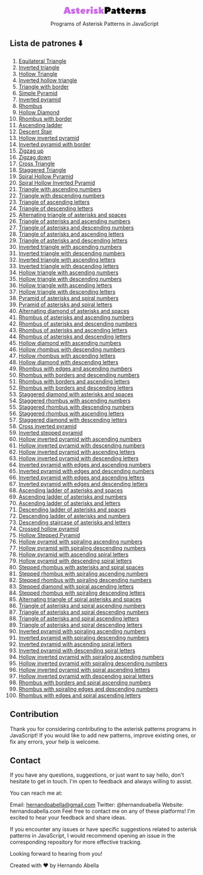 <div align="center"><img title="logo" alt="logo" src="/images/logo-light.png"></div>

<p align="center">Programs of Asterisk Patterns in JavaScript<p>

## Lista de patrones ⬇️

1. [Equilateral Triangle](patterns/equilateral-triangle.md)
2. [Inverted triangle](patterns/inverted-triangle.md)
3. [Hollow Triangle](patterns/hollow-triangle.md)
4. [Inverted hollow triangle](/patterns/inverted-hollow-triangle.md)
5. [Triangle with border](/patterns/triangle-with-border.md)
6. [Simple Pyramid](/patterns/pyramide.md)
7. [Inverted pyramid](/patterns/inverted-pyramid.md)
8. [Rhombus](/patterns/rhombus.md)
9. [Hollow Diamond](/patterns/hollow-diamond.md)
10. [Rhombus with border]()
11. [Ascending ladder](/patterns/ascending-ladder.md)
12. [Descent Stair](/patterns/descending-stair)
13. [Hollow inverted pyramid]()
14. [Inverted pyramid with border]()
15. [Zigzag up]()
16. [Zigzag down]()
17. [Cross Triangle]()
18. [Staggered Triangle]()
19. [Spiral Hollow Pyramid]()
20. [Spiral Hollow Inverted Pyramid]()
21. [Triangle with ascending numbers]()
22. [Triangle with descending numbers]()
23. [Triangle of ascending letters]()
24. [Triangle of descending letters]()
25. [Alternating triangle of asterisks and spaces]()
26. [Triangle of asterisks and ascending numbers]()
27. [Triangle of asterisks and descending numbers]()
28. [Triangle of asterisks and ascending letters]()
29. [Triangle of asterisks and descending letters]()
30. [Inverted triangle with ascending numbers]()
31. [Inverted triangle with descending numbers]()
32. [Inverted triangle with ascending letters]()
33. [Inverted triangle with descending letters]()
34. [Hollow triangle with ascending numbers]()
35. [Hollow triangle with descending numbers]()
36. [Hollow triangle with ascending letters]()
37. [Hollow triangle with descending letters]()
38. [Pyramid of asterisks and spiral numbers]()
39. [Pyramid of asterisks and spiral letters]()
40. [Alternating diamond of asterisks and spaces]()
41. [Rhombus of asterisks and ascending numbers]()
42. [Rhombus of asterisks and descending numbers]()
43. [Rhombus of asterisks and ascending letters]()
44. [Rhombus of asterisks and descending letters]()
45. [Hollow diamond with ascending numbers]()
46. [Hollow rhombus with descending numbers]()
47. [Hollow rhombus with ascending letters]()
48. [Hollow diamond with descending letters]()
49. [Rhombus with edges and ascending numbers]()
50. [Rhombus with borders and descending numbers]()
51. [Rhombus with borders and ascending letters]()
52. [Rhombus with borders and descending letters]()
53. [Staggered diamond with asterisks and spaces]()
54. [Staggered rhombus with ascending numbers]()
55. [Staggered rhombus with descending numbers]()
56. [Staggered rhombus with ascending letters]()
57. [Staggered diamond with descending letters]()
58. [Cross inverted pyramid]()
59. [Inverted stepped pyramid]()
60. [Hollow inverted pyramid with ascending numbers]()
61. [Hollow inverted pyramid with descending numbers]()
62. [Hollow inverted pyramid with ascending letters]()
63. [Hollow inverted pyramid with descending letters]()
64. [Inverted pyramid with edges and ascending numbers]()
65. [Inverted pyramid with edges and descending numbers]()
66. [Inverted pyramid with edges and ascending letters]()
67. [Inverted pyramid with edges and descending letters]()
68. [Ascending ladder of asterisks and spaces]()
69. [Ascending ladder of asterisks and numbers]()
70. [Ascending ladder of asterisks and letters]()
71. [Descending ladder of asterisks and spaces]()
72. [Descending ladder of asterisks and numbers]()
73. [Descending staircase of asterisks and letters]()
74. [Crossed hollow pyramid]()
75. [Hollow Stepped Pyramid]()
76. [Hollow pyramid with spiraling ascending numbers]()
77. [Hollow pyramid with spiraling descending numbers]()
78. [Hollow pyramid with ascending spiral letters]()
79. [Hollow pyramid with descending spiral letters]()
80. [Stepped rhombus with asterisks and spiral spaces]()
81. [Stepped rhombus with spiraling ascending numbers]()
82. [Stepped rhombus with spiraling descending numbers]()
83. [Stepped diamond with spiral ascending letters]()
84. [Stepped rhombus with spiraling descending letters]()
85. [Alternating triangle of spiral asterisks and spaces]()
86. [Triangle of asterisks and spiral ascending numbers]()
87. [Triangle of asterisks and spiral descending numbers]()
88. [Triangle of asterisks and spiral ascending letters]()
89. [Triangle of asterisks and spiral descending letters]()
90. [Inverted pyramid with spiraling ascending numbers]()
91. [Inverted pyramid with spiraling descending numbers]()
92. [Inverted pyramid with ascending spiral letters]()
93. [Inverted pyramid with descending spiral letters]()
94. [Hollow inverted pyramid with spiraling ascending numbers]()
95. [Hollow inverted pyramid with spiraling descending numbers]()
96. [Hollow inverted pyramid with spiral ascending letters]()
97. [Hollow inverted pyramid with descending spiral letters]()
98. [Rhombus with borders and spiral ascending numbers]()
99. [Rhombus with spiraling edges and descending numbers]()
100. [Rhombus with edges and spiral ascending letters]()

## Contribution
Thank you for considering contributing to the asterisk patterns programs in JavaScript! If you would like to add new patterns, improve existing ones, or fix any errors, your help is welcome.

## Contact
If you have any questions, suggestions, or just want to say hello, don't hesitate to get in touch. I'm open to feedback and always willing to assist.

You can reach me at:

Email: hernandoabella@gmail.com
Twitter: @hernandoabella
Website: hernandoabella.com
Feel free to contact me on any of these platforms! I'm excited to hear your feedback and share ideas.

If you encounter any issues or have specific suggestions related to asterisk patterns in JavaScript, I would recommend opening an issue in the corresponding repository for more effective tracking.

Looking forward to hearing from you!

Created with ❤️ by Hernando Abella
